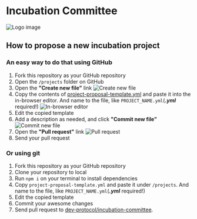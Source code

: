 # Incubation Committee

![Logo image](https://raw.githubusercontent.com/dev-protocol/incubation-committee/main/assets/logo.png)

## How to propose a new incubation project

### An easy way to do that using GitHub

1. Fork this repository as your GitHub repository
2. Open the `/projects` folder on GitHub
3. Open the **"Create new file"** link ![Create new file](https://i.imgur.com/FZITkEM.png)
4. Copy the contents of [project-proposal-template.yml](https://github.com/dev-protocol/incubation-committee/blob/main/project-proposal-template.yml) and paste it into the in-browser editor. And name to the file, like `PROJECT_NAME.yml`(_**.yml**_ required!) ![In-browser editor](https://i.imgur.com/YE3pxvh.png)
5. Edit the copied template
6. Add a description as needed, and click **"Commit new file"** ![Commit new file](https://i.imgur.com/ToZhVwa.png)
7. Open the **"Pull request"** link ![Pull request](https://i.imgur.com/OXjXNBU.png)
8. Send your pull request

### Or using git

1. Fork this repository as your GitHub repository
2. Clone your repository to local
3. Run `npm i` on your terminal to install dependencies
4. Copy `project-proposal-template.yml` and paste it under `/projects`. And name to the file, like `PROJECT_NAME.yml`(_**.yml**_ required!)
5. Edit the copied template
6. Commit your awesome changes
7. Send pull request to [dev-protocol/incubation-committee](https://github.com/dev-protocol/incubation-committee).
